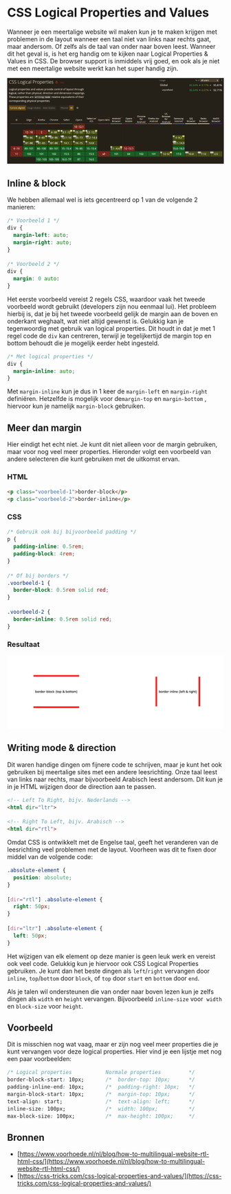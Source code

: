 # CSS Logical Properties and Values

Wanneer je een meertalige website wil maken kun je te maken krijgen met problemen in de layout wanneer een taal niet van links naar rechts gaat, maar andersom. Of zelfs als de taal van onder naar boven leest. Wanneer dit het geval is, is het erg handig om te kijken naar Logical Properties & Values in CSS. De browser support is inmiddels vrij goed, en ook als je niet met een meertalige website werkt kan het super handig zijn.

![Schermafbeelding 2022-06-20 om 21.42.45.png](/docs/1-1.png)

## Inline & block

We hebben allemaal wel is iets gecentreerd op 1 van de volgende 2 manieren:

```css
/* Voorbeeld 1 */
div {
  margin-left: auto;
  margin-right: auto;
}

/* Voorbeeld 2 */
div {
  margin: 0 auto:
}
```

Het eerste voorbeeld vereist 2 regels CSS, waardoor vaak het tweede voorbeeld wordt gebruikt (developers zijn nou eenmaal lui). Het probleem hierbij is, dat je bij het tweede voorbeeld gelijk de margin aan de boven en onderkant weghaalt, wat niet altijd gewenst is. Gelukkig kan je tegenwoordig met gebruik van logical properties. Dit houdt in dat je met 1 regel code de `div` kan centreren, terwijl je tegelijkertijd de margin top en bottom behoudt die je mogelijk eerder hebt ingesteld.

```css
/* Met logical properties */
div {
  margin-inline: auto;
}
```

Met `margin-inline` kun je dus in 1 keer de `margin-left` en `margin-right` definiëren. Hetzelfde is mogelijk voor de`margin-top` en `margin-bottom` , hiervoor kun je namelijk `margin-block` gebruiken.

## Meer dan margin

Hier eindigt het echt niet. Je kunt dit niet alleen voor de margin gebruiken, maar voor nog veel meer properties. Hieronder volgt een voorbeeld van andere selecteren die kunt gebruiken met de uitkomst ervan.

### HTML

```html
<p class="voorbeeld-1">border-block</p>
<p class="voorbeeld-2">border-inline</p>
```

### CSS

```css
/* Gebruik ook bij bijvoorbeeld padding */
p {
  padding-inline: 0.5rem;
  padding-block: 4rem;
}

/* Of bij borders */
.voorbeeld-1 {
  border-block: 0.5rem solid red;
}

.voorbeeld-2 {
  border-inline: 0.5rem solid red;
}
```

### Resultaat

![Schermafbeelding 2022-06-20 om 21.58.05.png](/docs/1-2.png)

## Writing mode & direction

Dit waren handige dingen om fijnere code te schrijven, maar je kunt het ook gebruiken bij meertalige sites met een andere leesrichting. Onze taal leest van links naar rechts, maar bijvoorbeeld Arabisch leest andersom. Dit kun je in je HTML wijzigen door de direction aan te passen.

```html
<!-- Left To Right, bijv. Nederlands -->
<html dir="ltr">
    
<!-- Right To Left, bijv. Arabisch -->
<html dir="rtl">
```

Omdat CSS is ontwikkelt met de Engelse taal, geeft het veranderen van de leesrichting veel problemen met de layout. Voorheen was dit te fixen door middel van de volgende code:

```css
.absolute-element {
  position: absolute;
}

[dir="rtl"] .absolute-element {
  right: 50px;
}

[dir="ltr"] .absolute-element {
  left: 50px;
}
```

Het wijzigen van elk element op deze manier is geen leuk werk en vereist ook veel code. Gelukkig kun je hiervoor ook CSS Logical Properties gebruiken. Je kunt dan het beste dingen als `left`/`right` vervangen door `inline`, `top`/`bottom` door `block`, of `top` door `start` en `bottom` door `end`.

Als je talen wil ondersteunen die van onder naar boven lezen kun je zelfs dingen als `width` en `height` vervangen. Bijvoorbeeld `inline-size` voor  `width` en `block-size` voor `height`.

## Voorbeeld

Dit is misschien nog wat vaag, maar er zijn nog veel meer properties die je kunt vervangen voor deze logical properties. Hier vind je een lijstje met nog een paar voorbeelden:

```css
/* Logical properties           Normale properties         */
border-block-start: 10px;     	/*  border-top: 10px;      */
padding-inline-end: 10px;     	/*  padding-right: 10px;   */
margin-block-start: 10px;      	/*  margin-top: 10px;      */
text-align: start;            	/*  text-align: left;      */
inline-size: 100px;             /*  width: 100px;          */
max-block-size: 100px;         	/*  max-height: 100px;     */
```

## Bronnen

-   [https://www.voorhoede.nl/nl/blog/how-to-multilingual-website-rtl-html-css/](https://www.voorhoede.nl/nl/blog/how-to-multilingual-website-rtl-html-css/)
-   [https://css-tricks.com/css-logical-properties-and-values/](https://css-tricks.com/css-logical-properties-and-values/)
